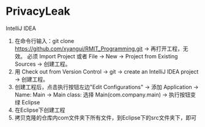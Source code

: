 # PrivacyLeak
IntelliJ IDEA
1. 在命令行输入：git clone https://github.com/xyangui/RMIT_Programming.git -> 再打开工程，无效。 必须 Import Project 或者 File -> New -> Project from Existing Sources -> 创建工程。
2. 用 Check out from Version Control -> git -> create an IntelliJ IDEA project -> 创建工程。
3. 创建工程后，点击执行按钮左边"Edit Configurations" -> 添加 Application -> Name: Main -> Main class: 选择 Main(com.company.main) -> 执行按钮变绿
Eclipse
1. 在Eclipse下创建工程
2. 拷贝克隆的仓库内com文件夹下所有文件，到Eclipse下的src文件夹下，即可